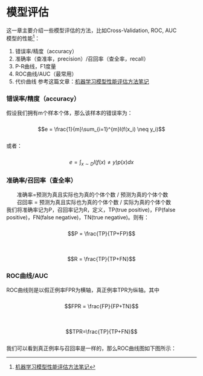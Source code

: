 # 模型评估

这一章主要介绍一些模型评估的方法，比如Cross-Validation, ROC, AUC  
模型的性能[^1]：  
1. 错误率/精度（accuracy）  
2. 准确率（查准率，precision）/召回率（查全率，recall）  
3. P-R曲线，F1度量  
4. ROC曲线/AUC（最常用）  
5. 代价曲线
参考这篇文章：[机器学习模型性能评估方法笔记](https://blog.csdn.net/batuwuhanpei/article/details/51884351)
### 错误率/精度（accuracy）

假设我们拥有m个样本个体，那么该样本的错误率为：  
 &emsp;&emsp; $$e = \frac{1}{m}\sum_{i=1}^{m}I(f(x_i) \neq y_i)$$  
或者：  
 &emsp;&emsp; $$e = \int_{x \sim D}I(f(x) \neq y)p(x)dx$$

### 准确率/召回率（查全率）

&emsp;&emsp;准确率=预测为真且实际也为真的个体个数 / 预测为真的个体个数    
&emsp;&emsp;召回率 = 预测为真且实际也为真的个体个数 / 实际为真的个体个数      
 我们将准确率记为P，召回率记为R，定义，TP\(true positive\)，FP\(false positive\)，FN\(false negative\)，TN\(true negative\)。则有：  
&emsp;&emsp; $$P = \frac{TP}{TP+FP}$$  
&emsp;&emsp; $$R = \frac{TP}{TP+FN}$$

### ROC曲线/AUC

ROC曲线则是以假正例率FPR为横轴，真正例率TPR为纵轴。其中  
 &emsp;&emsp; $$FPR = \frac{FP}{FP+TN}$$  
 &emsp;&emsp; $$TPR=\frac{TP}{TP+FN}$$  
我们可以看到真正例率与召回率是一样的，那么ROC曲线图如下图所示：

[^1]: [机器学习模型性能评估方法笔记](https://blog.csdn.net/batuwuhanpei/article/details/51884351)

